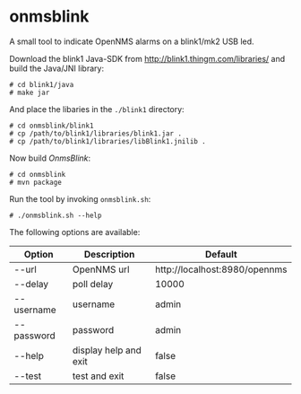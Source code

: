 # onmsblink
A small tool to indicate OpenNMS alarms on a blink1/mk2 USB led.

Download the blink1 Java-SDK from <http://blink1.thingm.com/libraries/> and build the Java/JNI library:

    # cd blink1/java
    # make jar

And place the libaries in the `./blink1` directory:

    # cd onmsblink/blink1
    # cp /path/to/blink1/libraries/blink1.jar .
    # cp /path/to/blink1/libraries/libBlink1.jnilib .    

Now build _OnmsBlink_:

    # cd onmsblink
    # mvn package
    
Run the tool by invoking `onmsblink.sh`:

    # ./onmsblink.sh --help

The following options are available:
    

Option            | Description   | Default
------------------|---------------|--------
--url             | OpenNMS url   | http://localhost:8980/opennms
--delay <seconds> | poll delay    | 10000
--username <text> | username      | admin
--password <text> | password      | admin
--help            | display help and exit | false
--test            | test and exit | false
